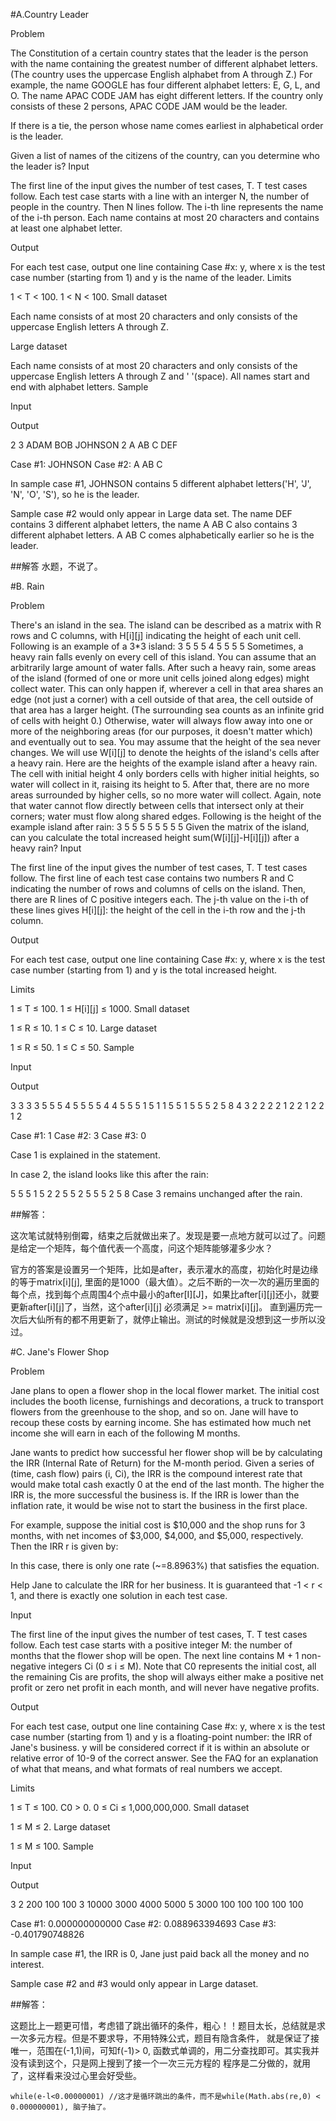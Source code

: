 #A.Country Leader

Problem

The Constitution of a certain country states that the leader is the person with the name containing the greatest number of different alphabet letters. 
(The country uses the uppercase English alphabet from A through Z.) For example, the name GOOGLE has four different alphabet letters: E, G, L, and O. 
The name APAC CODE JAM has eight different letters. If the country only consists of these 2 persons, APAC CODE JAM would be the leader.

If there is a tie, the person whose name comes earliest in alphabetical order is the leader.

Given a list of names of the citizens of the country, can you determine who the leader is?
Input

The first line of the input gives the number of test cases, T. T test cases follow. Each test case starts with a line with an interger N, 
the number of people in the country. Then N lines follow. The i-th line represents the name of the i-th person. Each name contains at most 20
 characters and contains at least one alphabet letter.

Output

For each test case, output one line containing Case #x: y, where x is the test case number (starting from 1) and y is the name of the leader.
Limits

1 < T < 100.
1 < N < 100.
Small dataset

Each name consists of at most 20 characters and only consists of the uppercase English letters A through Z.

Large dataset

Each name consists of at most 20 characters and only consists of the uppercase English letters A through Z and ' '(space).
All names start and end with alphabet letters.
Sample


Input 
 	
Output 
 
2
3
ADAM
BOB
JOHNSON
2
A AB C
DEF

Case #1: JOHNSON
Case #2: A AB C


In sample case #1, JOHNSON contains 5 different alphabet letters('H', 'J', 'N', 'O', 'S'), so he is the leader.

Sample case #2 would only appear in Large data set. The name DEF contains 3 different alphabet letters, the name A AB C also contains 3 different alphabet 
letters. A AB C comes alphabetically earlier so he is the leader.

##解答
水题，不说了。

#B. Rain

Problem

There's an island in the sea. The island can be described as a matrix with R rows and C columns, with H[i][j] indicating the height of each unit cell. Following is an example of a 3*3 island:
3 5 5
5 4 5
5 5 5
Sometimes, a heavy rain falls evenly on every cell of this island. You can assume that an arbitrarily large amount of water falls. After such a heavy rain, some areas of the island (formed of one or more unit cells joined along edges) might collect water. This can only happen if, wherever a cell in that area shares an edge (not just a corner) with a cell outside of that area, the cell outside of that area has a larger height. (The surrounding sea counts as an infinite grid of cells with height 0.) Otherwise, water will always flow away into one or more of the neighboring areas (for our purposes, it doesn't matter which) and eventually out to sea. You may assume that the height of the sea never changes. We will use W[i][j] to denote the heights of the island's cells after a heavy rain. Here are the heights of the example island after a heavy rain. The cell with initial height 4 only borders cells with higher initial heights, so water will collect in it, raising its height to 5. After that, there are no more areas surrounded by higher cells, so no more water will collect. Again, note that water cannot flow directly between cells that intersect only at their corners; water must flow along shared edges.
Following is the height of the example island after rain:
3 5 5
5 5 5
5 5 5
Given the matrix of the island, can you calculate the total increased height sum(W[i][j]-H[i][j]) after a heavy rain?
Input

The first line of the input gives the number of test cases, T. T test cases follow.
The first line of each test case contains two numbers R and C indicating the number of rows and columns of cells on the island. Then, there are R lines of C positive integers each. The j-th value on the i-th of these lines gives H[i][j]: the height of the cell in the i-th row and the j-th column.

Output

For each test case, output one line containing Case #x: y, where x is the test case number (starting from 1) and y is the total increased height.

Limits

1 ≤ T ≤ 100.
1 ≤ H[i][j] ≤ 1000.
Small dataset

1 ≤ R ≤ 10.
1 ≤ C ≤ 10.
Large dataset

1 ≤ R ≤ 50.
1 ≤ C ≤ 50.
Sample


Input 
 	
Output 
 
3
3 3
3 5 5
5 4 5
5 5 5
4 4
5 5 5 1
5 1 1 5
5 1 5 5
5 2 5 8
4 3
2 2 2
2 1 2
2 1 2
2 1 2

Case #1: 1
Case #2: 3
Case #3: 0

Case 1 is explained in the statement.

In case 2, the island looks like this after the rain:

5 5 5 1
5 2 2 5
5 2 5 5
5 2 5 8
Case 3 remains unchanged after the rain.

##解答：

这次笔试就特别倒霉，结束之后就做出来了。发现是要一点地方就可以过了。问题是给定一个矩阵，每个值代表一个高度，问这个矩阵能够灌多少水？

官方的答案是设置另一个矩阵，比如是after，表示灌水的高度，初始化时是边缘的等于matrix[i][j], 里面的是1000（最大值）。之后不断的一次一次的遍历里面的
每个点，找到每个点周围4个点中最小的after[I][J]，如果比after[i][j]还小，就要更新after[i][j]了，当然，这个after[i][j] 必须满足 >= matrix[i][j]。
直到遍历完一次后大仙所有的都不用更新了，就停止输出。测试的时候就是没想到这一步所以没过。

#C. Jane's Flower Shop

Problem

Jane plans to open a flower shop in the local flower market. The initial cost includes the booth license, furnishings and decorations, a truck to transport flowers from the greenhouse to the shop, and so on. Jane will have to recoup these costs by earning income. She has estimated how much net income she will earn in each of the following M months.

Jane wants to predict how successful her flower shop will be by calculating the IRR (Internal Rate of Return) for the M-month period. Given a series of (time, cash flow) pairs (i, Ci), the IRR is the compound interest rate that would make total cash exactly 0 at the end of the last month. The higher the IRR is, the more successful the business is. If the IRR is lower than the inflation rate, it would be wise not to start the business in the first place.

For example, suppose the initial cost is $10,000 and the shop runs for 3 months, with net incomes of $3,000, $4,000, and $5,000, respectively. Then the IRR r is given by:



In this case, there is only one rate (~=8.8963%) that satisfies the equation.

Help Jane to calculate the IRR for her business. It is guaranteed that -1 < r < 1, and there is exactly one solution in each test case.

Input

The first line of the input gives the number of test cases, T. T test cases follow. Each test case starts with a positive integer M: the number of months that the flower shop will be open. The next line contains M + 1 non-negative integers Ci (0 ≤ i ≤ M). Note that C0 represents the initial cost, all the remaining Cis are profits, the shop will always either make a positive net profit or zero net profit in each month, and will never have negative profits.

Output

For each test case, output one line containing Case #x: y, where x is the test case number (starting from 1) and y is a floating-point number: the IRR of Jane's business. y will be considered correct if it is within an absolute or relative error of 10-9 of the correct answer. See the FAQ for an explanation of what that means, and what formats of real numbers we accept.

Limits

1 ≤ T ≤ 100.
C0 > 0.
0 ≤ Ci ≤ 1,000,000,000.
Small dataset

1 ≤ M ≤ 2.
Large dataset

1 ≤ M ≤ 100.
Sample


Input 
 	
Output 
 
3
2
200 100 100
3
10000 3000 4000 5000
5
3000 100 100 100 100 100

Case #1: 0.000000000000
Case #2: 0.088963394693
Case #3: -0.401790748826

In sample case #1, the IRR is 0, Jane just paid back all the money and no interest.

Sample case #2 and #3 would only appear in Large dataset.

##解答：

这题比上一题更可惜，考虑错了跳出循环的条件，粗心！！题目太长，总结就是求一次多元方程。但是不要求导，不用特殊公式，题目有隐含条件，
就是保证了接唯一，范围在(-1,1)间，可知f(-1)> 0, 函数式单调的，用二分查找即可。其实我并没有读到这个，只是网上搜到了接一个一次三元方程的
程序是二分做的，就用了，这样看来没过心里会好受些。

    while(e-l<0.00000001) //这才是循环跳出的条件，而不是while(Math.abs(re,0) < 0.000000001), 脑子抽了。
    
